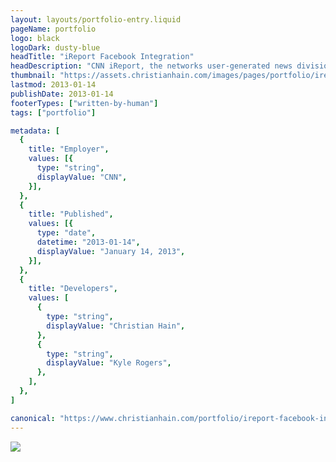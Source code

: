 ```yaml
---
layout: layouts/portfolio-entry.liquid
pageName: portfolio
logo: black
logoDark: dusty-blue
headTitle: "iReport Facebook Integration"
headDescription: "CNN iReport, the networks user-generated news division gets a whole lot better with integrated Facebook support. Now stories are shared via the users timeline with beautiful thumbnails and high-quality photo galleries."
thumbnail: "https://assets.christianhain.com/images/pages/portfolio/ireport-facebook-integration/ireportthumbnail20130422.webp"
lastmod: 2013-01-14
publishDate: 2013-01-14
footerTypes: ["written-by-human"]
tags: ["portfolio"]

metadata: [
  {
    title: "Employer",
    values: [{
      type: "string",
      displayValue: "CNN",
    }],
  },
  {
    title: "Published",
    values: [{
      type: "date",
      datetime: "2013-01-14",
      displayValue: "January 14, 2013",
    }],
  },
  {
    title: "Developers",
    values: [
      {
        type: "string",
        displayValue: "Christian Hain",
      },
      {
        type: "string",
        displayValue: "Kyle Rogers",
      },
    ],
  },
]

canonical: "https://www.christianhain.com/portfolio/ireport-facebook-integration"
---
```


![](https://assets.christianhain.com/images/pages/portfolio/ireport-facebook-integration/facebooktimeline20130116.webp)
